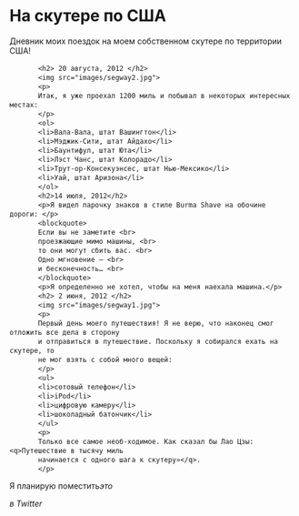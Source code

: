 <html>
     <head>
           <title> На скутере по США </title>
     </head>
     <body> 
           <h1>На скутере по США</h1>
           <p>Дневник моих поездок на моем собственном скутере по территории США!</p>

           <h2> 20 августа, 2012 </h2>
           <img src="images/segway2.jpg">
           <p> 
           Итак, я уже проехал 1200 миль и побывал в некоторых интересных местах:
           </p>
           <ol>
           <li>Вала-Вала, штат Вашингтон</li>
           <li>Мэджик-Сити, штат Айдахо</li>
           <li>Баунтифул, штат Юта</li>
           <li>Лэст Чанс, штат Колорадо</li>
           <li>Трут-ор-Консекуэнсес, штат Нью-Мексико</li>
           <li>Уай, штат Аризона</li>
           </ol>
           <h2>14 июля, 2012</h2>
           <p>Я видел парочку знаков в стиле Burma Shave на обочине дороги: </p>
           <blockquote> 
           Если вы не заметите <br>
           проезжающие мимо машины, <br> 
           то они могут сбить вас. <br>
           Одно мгновение — <br>
           и бесконечность… <br>
           </blockquote>
           <p>Я определенно не хотел, чтобы на меня наехала машина.</p>
           <h2> 2 июня, 2012 </h2>
           <img src="images/segway1.jpg">
           <p>
           Первый день моего путешествия! Я не верю, что наконец смог отложить все дела в сторону
           и отправиться в путешествие. Поскольку я собирался ехать на скутере, то
           не мог взять с собой много вещей:
           </p>
           <ul>
           <li>сотовый телефон</li>
           <li>iPod</li>
           <li>цифровую камеру</li>
           <li>шоколадный батончик</li>
           </ul>
           <p>
           Только все самое необ-ходимое. Как сказал бы Лао Цзы: <q>Путешествие в тысячу миль
           начинается с одного шага к скутеру»</q>. 
           </p>
<p>Я планирую поместить<em>это</p>в Twitter</em>
      </body>
</html>
